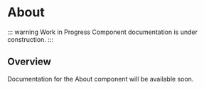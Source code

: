 # About

::: warning Work in Progress
Component documentation is under construction.
:::

## Overview

Documentation for the About component will be available soon.
